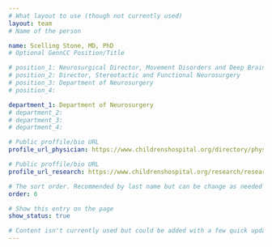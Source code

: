 ```yaml
---
# What layout to use (though not currently used)
layout: team
# Name of the person

name: Scelling Stone, MD, PhD
# Optional GennCC Position/Title

# position_1: Neurosurgical Director, Movement Disorders and Deep Brain Stimulation Program
# position_2: Director, Stereotactic and Functional Neurosurgery
# position_3: Department of Neurosurgery
# position_4:

department_1: Department of Neurosurgery
# department_2:
# department_3:
# department_4:

# Public proffile/bio URL
profile_url_physician: https://www.childrenshospital.org/directory/physicians/s/scellig-stone

# Public proffile/bio URL
profile_url_research: https://www.childrenshospital.org/research/researchers/s/scellig-stone

# The sort order. Recommended by last name but can be change as needed
order: 6

# Show this entry on the page
show_status: true

# Content isn't currently used but could be added with a few quick updates if needed to allow for bios
---
```

